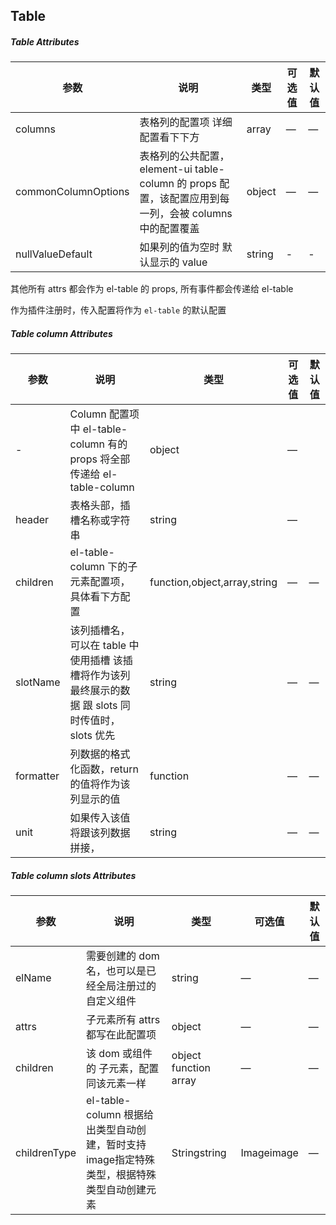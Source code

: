 ## Table

##### Table  Attributes

| 参数                | 说明                                                         | 类型   | 可选值 | 默认值 |
| ------------------- | ------------------------------------------------------------ | ------ | ------ | ------ |
| columns             | 表格列的配置项 详细配置看下下方                              | array  | —      | —      |
| commonColumnOptions | 表格列的公共配置，element-ui table-column 的 props 配置，该配置应用到每一列，会被 columns 中的配置覆盖 | object | —      | —      |
| nullValueDefault    | 如果列的值为空时 默认显示的 value                            | string | -      | -      |

其他所有 attrs 都会作为 el-table 的 props, 所有事件都会传递给 el-table 

作为插件注册时，传入配置将作为 `el-table` 的默认配置

##### Table column Attributes

| 参数      | 说明                                                         | 类型                         | 可选值 | 默认值 |
| --------- | ------------------------------------------------------------ | ---------------------------- | ------ | ------ |
| -         | Column 配置项中 el-table-column 有的 props 将全部传递给 el-table-column | object                       | —      |        |
| header    | 表格头部，插槽名称或字符串                                   | string                       | —      |        |
| children  | el-table-column 下的子元素配置项，具体看下方配置             | function,object,array,string | —      | —      |
| slotName  | 该列插槽名，可以在 table 中使用插槽 该插槽将作为该列最终展示的数据  跟 slots 同时传值时，slots 优先 | string                       | —      | —      |
| formatter | 列数据的格式化函数，return 的值将作为该列显示的值            | function                     | —      | —      |
| unit      | 如果传入该值将跟该列数据拼接，                               | string                       | —      | —      |

##### Table column slots Attributes

| 参数         | 说明                                                         | 类型                  | 可选值     | 默认值 |
| ------------ | ------------------------------------------------------------ | --------------------- | ---------- | ------ |
| elName       | 需要创建的 dom 名，也可以是已经全局注册过的自定义组件        | string                | —          | —      |
| attrs        | 子元素所有 attrs 都写在此配置项                              | object                | —          | —      |
| children     | 该 dom 或组件的 子元素，配置同该元素一样                     | object function array | —          | —      |
| childrenType | el-table-column 根据给出类型自动创建，暂时支持 image指定特殊类型，根据特殊类型自动创建元素 | Stringstring          | Imageimage | —      |

